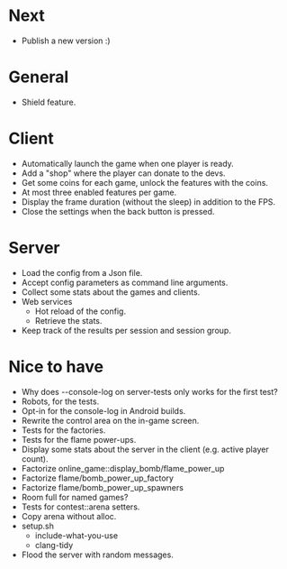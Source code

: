 # Next

- Publish a new version :)

# General

- Shield feature.

# Client

- Automatically launch the game when one player is ready.
- Add a "shop" where the player can donate to the devs.
- Get some coins for each game, unlock the features with the coins.
- At most three enabled features per game.
- Display the frame duration (without the sleep) in addition to the FPS.
- Close the settings when the back button is pressed.

# Server

- Load the config from a Json file.
- Accept config parameters as command line arguments.
- Collect some stats about the games and clients.
- Web services
  - Hot reload of the config.
  - Retrieve the stats.
- Keep track of the results per session and session group.

# Nice to have

- Why does --console-log on server-tests only works for the first test?
- Robots, for the tests.
- Opt-in for the console-log in Android builds.
- Rewrite the control area on the in-game screen.
- Tests for the factories.
- Tests for the flame power-ups.
- Display some stats about the server in the client (e.g. active player
  count).
- Factorize online_game::display_bomb/flame_power_up
- Factorize flame/bomb_power_up_factory
- Factorize flame/bomb_power_up_spawners
- Room full for named games?
- Tests for contest::arena setters.
- Copy arena without alloc.
- setup.sh
  - include-what-you-use
  - clang-tidy
- Flood the server with random messages.
